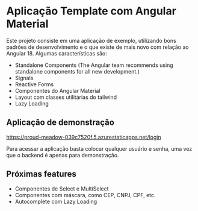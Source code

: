 # Aplicação Template com Angular Material

Este projeto consiste em uma aplicação de exemplo, utilizando bons padrões de desenvolvimento e o que existe de mais novo com relação ao Angular 18. Algumas características são:

* Standalone Components (The Angular team recommends using standalone components for all new development.)
* Signals
* Reactive Forms
* Componentes do Angular Material
* Layout com classes utilitárias do tailwind
* Lazy Loading

## Aplicação de demonstração

https://proud-meadow-039c7520f.5.azurestaticapps.net/login

Para acessar a aplicação basta colocar qualquer usuário e senha, uma vez que o backend é apenas para demonstração.

## Próximas features

* Componentes de Select e MultiSelect
* Componentes com máscara, como CEP, CNPJ, CPF, etc.
* Autocomplete com Lazy Loading

